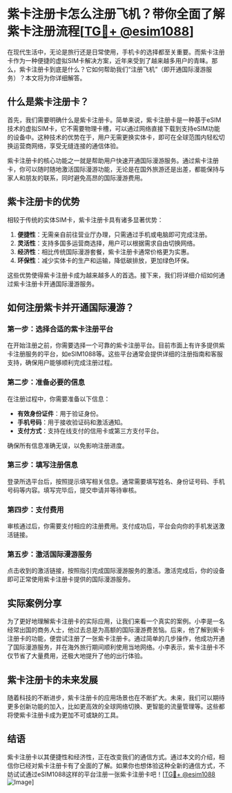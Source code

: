 # 紫卡注册卡怎么注册飞机？带你全面了解紫卡注册流程[[TG💪+ @esim1088](https://t.me/s/esim1088)]

在现代生活中，无论是旅行还是日常使用，手机卡的选择都至关重要。而紫卡注册卡作为一种便捷的虚拟SIM卡解决方案，近年来受到了越来越多用户的青睐。那么，紫卡注册卡到底是什么？它如何帮助我们“注册飞机”（即开通国际漫游服务）？本文将为你详细解答。

## 什么是紫卡注册卡？

首先，我们需要明确什么是紫卡注册卡。简单来说，紫卡注册卡是一种基于eSIM技术的虚拟SIM卡，它不需要物理卡槽，可以通过网络直接下载到支持eSIM功能的设备中。这种技术的优势在于，用户无需更换实体卡，即可在全球范围内轻松切换运营商网络，享受无缝连接的通信体验。

紫卡注册卡的核心功能之一就是帮助用户快速开通国际漫游服务。通过紫卡注册卡，你可以随时随地激活国际漫游功能，无论是在国外旅游还是出差，都能保持与家人和朋友的联系，同时避免高昂的国际漫游费用。

## 紫卡注册卡的优势

相较于传统的实体SIM卡，紫卡注册卡具有诸多显著优势：

1. **便捷性**：无需亲自前往营业厅办理，只需通过手机或电脑即可完成注册。
2. **灵活性**：支持多国多运营商选择，用户可以根据需求自由切换网络。
3. **经济性**：相比传统国际漫游套餐，紫卡注册卡通常价格更为实惠。
4. **环保性**：减少实体卡的生产和运输，降低碳排放，更加绿色环保。

这些优势使得紫卡注册卡成为越来越多人的首选。接下来，我们将详细介绍如何通过紫卡注册卡开通国际漫游服务。

## 如何注册紫卡并开通国际漫游？

### 第一步：选择合适的紫卡注册平台

在开始注册之前，你需要选择一个可靠的紫卡注册平台。目前市面上有许多提供紫卡注册服务的平台，如eSIM1088等。这些平台通常会提供详细的注册指南和客服支持，确保用户能够顺利完成注册过程。

### 第二步：准备必要的信息

在注册过程中，你需要准备以下信息：

- **有效身份证件**：用于验证身份。
- **手机号码**：用于接收验证码和激活通知。
- **支付方式**：支持在线支付的信用卡或第三方支付平台。

确保所有信息准确无误，以免影响注册进度。

### 第三步：填写注册信息

登录所选平台后，按照提示填写相关信息。通常需要填写姓名、身份证号码、手机号码等内容。填写完毕后，提交申请并等待审核。

### 第四步：支付费用

审核通过后，你需要支付相应的注册费用。支付成功后，平台会向你的手机发送激活链接。

### 第五步：激活国际漫游服务

点击收到的激活链接，按照指引完成国际漫游服务的激活。激活完成后，你的设备即可正常使用紫卡注册卡提供的国际漫游服务。

## 实际案例分享

为了更好地理解紫卡注册卡的实际应用，让我们来看一个真实的案例。小李是一名经常出国的商务人士，他过去总是为高额的国际漫游费苦恼。后来，他了解到紫卡注册卡的功能，便尝试注册了一张紫卡注册卡。通过简单的几步操作，他成功开通了国际漫游服务，并在海外旅行期间顺利使用当地网络。小李表示，紫卡注册卡不仅节省了大量费用，还极大地提升了他的出行体验。

## 紫卡注册卡的未来发展

随着科技的不断进步，紫卡注册卡的应用场景也在不断扩大。未来，我们可以期待更多创新功能的加入，比如更高效的全球网络切换、更智能的流量管理等。这些都将使紫卡注册卡成为更加不可或缺的工具。

## 结语

紫卡注册卡以其便捷性和经济性，正在改变我们的通信方式。通过本文的介绍，相信你已经对紫卡注册卡有了全面的了解。如果你也想体验这种全新的通信方式，不妨试试通过eSIM1088这样的平台注册一张紫卡注册卡吧！[[TG💪+ @esim1088](https://t.me/s/esim1088) ![Image](https://i.postimg.cc/4NQfJmqS/Snipaste-2025-05-13-00-14-12.png)]